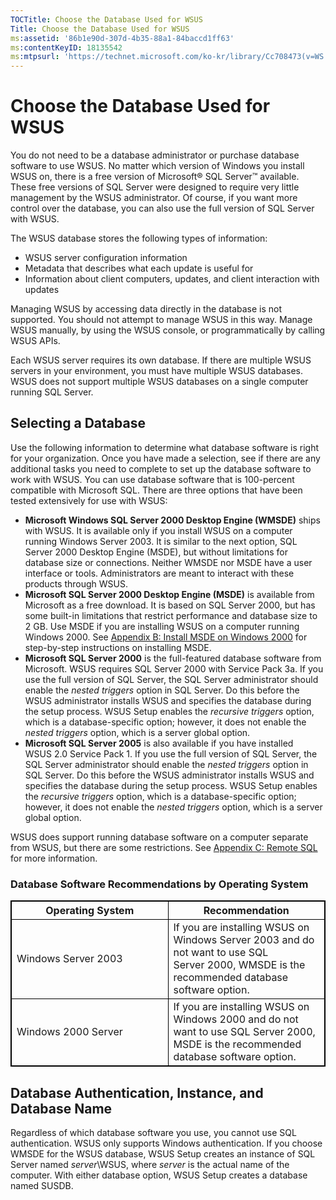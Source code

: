 ```yaml
---
TOCTitle: Choose the Database Used for WSUS
Title: Choose the Database Used for WSUS
ms:assetid: '86b1e90d-307d-4b35-88a1-84baccd1ff63'
ms:contentKeyID: 18135542
ms:mtpsurl: 'https://technet.microsoft.com/ko-kr/library/Cc708473(v=WS.10)'
---
```


Choose the Database Used for WSUS
=================================

You do not need to be a database administrator or purchase database software to use WSUS. No matter which version of Windows you install WSUS on, there is a free version of Microsoft® SQL Server™ available. These free versions of SQL Server were designed to require very little management by the WSUS administrator. Of course, if you want more control over the database, you can also use the full version of SQL Server with WSUS.

The WSUS database stores the following types of information:

-   WSUS server configuration information
-   Metadata that describes what each update is useful for
-   Information about client computers, updates, and client interaction with updates

Managing WSUS by accessing data directly in the database is not supported. You should not attempt to manage WSUS in this way. Manage WSUS manually, by using the WSUS console, or programmatically by calling WSUS APIs.

Each WSUS server requires its own database. If there are multiple WSUS servers in your environment, you must have multiple WSUS databases. WSUS does not support multiple WSUS databases on a single computer running SQL Server.

Selecting a Database
--------------------

Use the following information to determine what database software is right for your organization. Once you have made a selection, see if there are any additional tasks you need to complete to set up the database software to work with WSUS. You can use database software that is 100-percent compatible with Microsoft SQL. There are three options that have been tested extensively for use with WSUS:

-   **Microsoft Windows SQL Server 2000 Desktop Engine (WMSDE)** ships with WSUS. It is available only if you install WSUS on a computer running Windows Server 2003. It is similar to the next option, SQL Server 2000 Desktop Engine (MSDE), but without limitations for database size or connections. Neither WMSDE nor MSDE have a user interface or tools. Administrators are meant to interact with these products through WSUS.
-   **Microsoft SQL Server 2000 Desktop Engine (MSDE)** is available from Microsoft as a free download. It is based on SQL Server 2000, but has some built-in limitations that restrict performance and database size to 2 GB. Use MSDE if you are installing WSUS on a computer running Windows 2000. See [Appendix B: Install MSDE on Windows 2000](https://technet.microsoft.com/453401df-9a3a-421c-9857-680902e6a10b) for step-by-step instructions on installing MSDE.
-   **Microsoft SQL Server 2000** is the full-featured database software from Microsoft. WSUS requires SQL Server 2000 with Service Pack 3a. If you use the full version of SQL Server, the SQL Server administrator should enable the *nested triggers* option in SQL Server. Do this before the WSUS administrator installs WSUS and specifies the database during the setup process. WSUS Setup enables the *recursive triggers* option, which is a database-specific option; however, it does not enable the *nested triggers* option, which is a server global option.
-   **Microsoft SQL Server 2005** is also available if you have installed WSUS 2.0 Service Pack 1. If you use the full version of SQL Server, the SQL Server administrator should enable the *nested triggers* option in SQL Server. Do this before the WSUS administrator installs WSUS and specifies the database during the setup process. WSUS Setup enables the *recursive triggers* option, which is a database-specific option; however, it does not enable the *nested triggers* option, which is a server global option.

WSUS does support running database software on a computer separate from WSUS, but there are some restrictions. See [Appendix C: Remote SQL](https://technet.microsoft.com/9e01d057-6b39-4eb7-b151-dff7ad0cd638) for more information.

### Database Software Recommendations by Operating System

 
<table style="border:1px solid black;">
<colgroup>
<col width="50%" />
<col width="50%" />
</colgroup>
<thead>
<tr class="header">
<th style="border:1px solid black;" >Operating System</th>
<th style="border:1px solid black;" >Recommendation</th>
</tr>
</thead>
<tbody>
<tr class="odd">
<td style="border:1px solid black;">Windows Server 2003</td>
<td style="border:1px solid black;">If you are installing WSUS on Windows Server 2003 and do not want to use SQL Server 2000, WMSDE is the recommended database software option.</td>
</tr>
<tr class="even">
<td style="border:1px solid black;">Windows 2000 Server</td>
<td style="border:1px solid black;">If you are installing WSUS on Windows 2000 and do not want to use SQL Server 2000, MSDE is the recommended database software option.</td>
</tr>
</tbody>
</table>
  
Database Authentication, Instance, and Database Name  
----------------------------------------------------
  
Regardless of which database software you use, you cannot use SQL authentication. WSUS only supports Windows authentication. If you choose WMSDE for the WSUS database, WSUS Setup creates an instance of SQL Server named *server*\\WSUS, where *server* is the actual name of the computer. With either database option, WSUS Setup creates a database named SUSDB.
